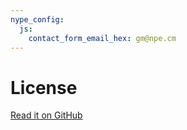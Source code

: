 ```yaml
---
nype_config:
  js:
    contact_form_email_hex: gm@npe.cm
---
```

# License

<!-- LICENSE_PLACEHOLDER -->

[Read it on GitHub](https://github.com/nypesap/mkdocs-nype?tab=License-1-ov-file#readme)